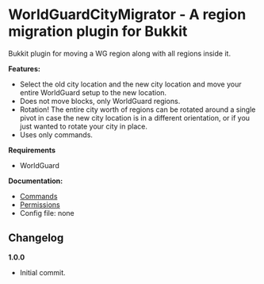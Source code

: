 WorldGuardCityMigrator - A region migration plugin for Bukkit
==================

Bukkit plugin for moving a WG region along with all regions inside it.

**Features:**

* Select the old city location and the new city location and move your entire WorldGuard setup to the new location.
* Does not move blocks, only WorldGuard regions.
* Rotation! The entire city worth of regions can be rotated around a single pivot in case the new city location is in a different orientation, or if you just wanted to rotate your city in place.
* Uses only commands.

**Requirements**

* WorldGuard

**Documentation:**

* [Commands](https://rawgithub.com/aeheathc/WorldGuardCityMigrator/master/doc/commands.html)
* [Permissions](src/plugin.yml?raw=true)
* Config file: none

Changelog
-------------------

**1.0.0**

* Initial commit.